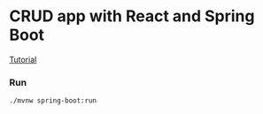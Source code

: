 # CRUD app with React and Spring Boot

[Tutorial](https://developer.okta.com/blog/2018/07/19/simple-crud-react-and-spring-boot)


### Run
```bash
./mvnw spring-boot:run
```
